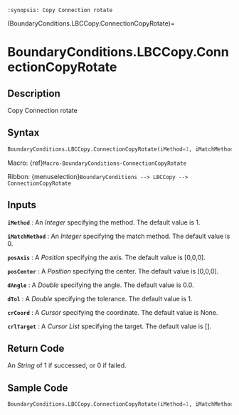 ```{module} BoundaryConditions.LBCCopy.ConnectionCopyRotate()
:synopsis: Copy Connection rotate
```

(BoundaryConditions.LBCCopy.ConnectionCopyRotate)=

# BoundaryConditions.LBCCopy.ConnectionCopyRotate

## Description

Copy Connection rotate

## Syntax

```python
BoundaryConditions.LBCCopy.ConnectionCopyRotate(iMethod=1, iMatchMethod=0, posAxis=[0,0,0], posCenter=[0,0,0], dAngle=0.0, dTol=1, crCoord=None, crlTarget=[])
```

Macro: {ref}`Macro-BoundaryConditions-ConnectionCopyRotate`

Ribbon: {menuselection}`BoundaryConditions --> LBCCopy --> ConnectionCopyRotate`

## Inputs

**`iMethod`**
: An _Integer_ specifying the method. The default value is 1.

**`iMatchMethod`**
: An _Integer_ specifying the match method. The default value is 0.

**`posAxis`**
: A _Position_ specifying the axis. The default value is [0,0,0].

**`posCenter`**
: A _Position_ specifying the center. The default value is [0,0,0].

**`dAngle`**
: A _Double_ specifying the angle. The default value is 0.0.

**`dTol`**
: A _Double_ specifying the tolerance. The default value is 1.

**`crCoord`**
: A _Cursor_ specifying the coordinate. The default value is None.

**`crlTarget`**
: A _Cursor List_ specifying the target. The default value is [].

## Return Code

An _String_ of 1 if successed, or 0 if failed.

## Sample Code

```python
BoundaryConditions.LBCCopy.ConnectionCopyRotate(iMethod=1, iMatchMethod=0, posAxis=[0,0,0], posCenter=[0,0,0], dAngle=0.0, dTol=1, crCoord=None, crlTarget=[])
```

